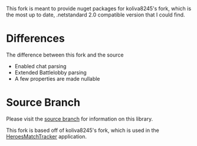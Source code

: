 This fork is meant to provide nuget packages for koliva8245's fork, which is the most up to date, .netstandard 2.0 compatible version that I could find. 

# Differences
The difference between this fork and the source
* Enabled chat parsing
* Extended Battlelobby parsing
* A few properties are made nullable

# Source Branch
Please visit the [source branch](https://github.com/barrett777/Heroes.ReplayParser) for information on this library.

This fork is based off of koliva8245's fork, which is used in the [HeroesMatchTracker](https://github.com/koliva8245/HeroesMatchTracker) application. 


